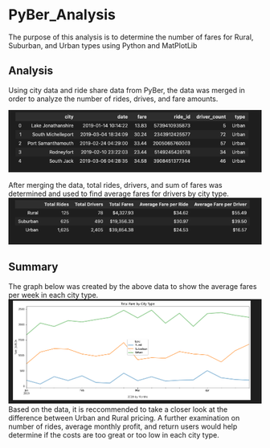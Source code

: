 # PyBer_Analysis
The purpose of this analysis is to determine the number of fares for Rural, Suburban, and Urban types using Python and MatPlotLib
## Analysis
Using city data and ride share data from PyBer, the data was merged in order to analyze the number of rides, drives, and fare amounts.

![summary_1.png](https://github.com/SWhiteRice1/PyBer_Analysis/blob/main/summary_1.png)

After merging the data, total rides, drivers, and sum of fares was determined and used to find average fares for drivers by city type. 
![summary_by_type.png](https://github.com/SWhiteRice1/PyBer_Analysis/blob/main/summary_by_type.png)
## Summary
The graph below was created by the above data to show the average fares per week in each city type.
![Screen Shot 2022-10-18 at 8.43.56 PM.png](https://github.com/SWhiteRice1/PyBer_Analysis/blob/main/Screen%20Shot%202022-10-18%20at%208.43.56%20PM.png)
Based on the data, it is reccommended to take a closer look at the difference between Urban and Rural pricing. A further examination on number of rides, average monthly profit, and return users would help determine if the costs are too great or too low in each city type. 
